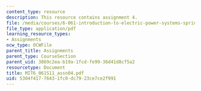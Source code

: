 ```yaml
---
content_type: resource
description: This resource contains assignment 4.
file: /media/courses/6-061-introduction-to-electric-power-systems-spring-2011/5304f41776431fc0dc7923ce7ce2f991_MIT6_061S11_assn04.pdf
file_type: application/pdf
learning_resource_types:
- Assignments
ocw_type: OCWFile
parent_title: Assignments
parent_type: CourseSection
parent_uid: 3869c2ea-b19a-1fcd-fe99-36d41d8cf5a2
resourcetype: Document
title: MIT6_061S11_assn04.pdf
uid: 5304f417-7643-1fc0-dc79-23ce7ce2f991
---
```

